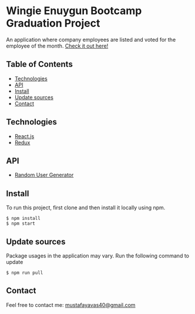 # Wingie Enuygun Bootcamp Graduation Project

An application where company employees are listed and voted for the employee of the month. [Check it out here!](https://mustafa-yavas-wingie-enuygun.netlify.app/)

## Table of Contents
* [Technologies](#technologies)
* [API](#API)
* [Install](#install)
* [Update sources](#update-sources)
* [Contact](#contact)

## Technologies
* [React.js](https://reactjs.org/)
* [Redux](https://redux.js.org/)

## API
* [Random User Generator](https://randomuser.me/)

## Install 
To run this project, first clone and then install it locally using npm.

```
$ npm install
$ npm start
```

## Update sources
Package usages in the application may vary.
Run the following command to update

```
$ npm run pull
```


## Contact
Feel free to contact me: mustafayavas40@gmail.com